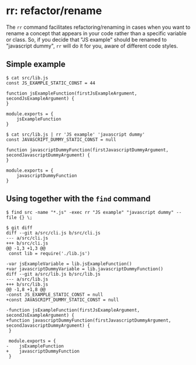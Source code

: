 # rr: refactor/rename

The `rr` command facilitates refactoring/renaming in cases when you want to rename a concept that appears in your code
rather than a specific variable or class. So, if you decide that "JS example" should be renamed to "javascript dummy",
`rr` will do it for you, aware of different code styles.

## Simple example
```
$ cat src/lib.js
const JS_EXAMPLE_STATIC_CONST = 44

function jsExampleFunction(firstJsExampleArgument, secondJsExampleArgument) {
}

module.exports = {
    jsExampleFunction
}

$ cat src/lib.js | rr 'JS example' 'javascript dummy'
const JAVASCRIPT_DUMMY_STATIC_CONST = null

function javascriptDummyFunction(firstJavascriptDummyArgument, secondJavascriptDummyArgument) {
}

module.exports = {
    javascriptDummyFunction
}
```

## Using together with the `find` command

```
$ find src -name "*.js" -exec rr "JS example" "javascript dummy" --file {} \;

$ git diff
diff --git a/src/cli.js b/src/cli.js
--- a/src/cli.js
+++ b/src/cli.js
@@ -1,3 +1,3 @@
 const lib = require('./lib.js')

-var jsExampleVariable = lib.jsExampleFunction()
+var javascriptDummyVariable = lib.javascriptDummyFunction()
diff --git a/src/lib.js b/src/lib.js
--- a/src/lib.js
+++ b/src/lib.js
@@ -1,8 +1,8 @@
-const JS_EXAMPLE_STATIC_CONST = null
+const JAVASCRIPT_DUMMY_STATIC_CONST = null

-function jsExampleFunction(firstJsExampleArgument, secondJsExampleArgument) {
+function javascriptDummyFunction(firstJavascriptDummyArgument, secondJavascriptDummyArgument) {
 }

 module.exports = {
-    jsExampleFunction
+    javascriptDummyFunction
 }
```
